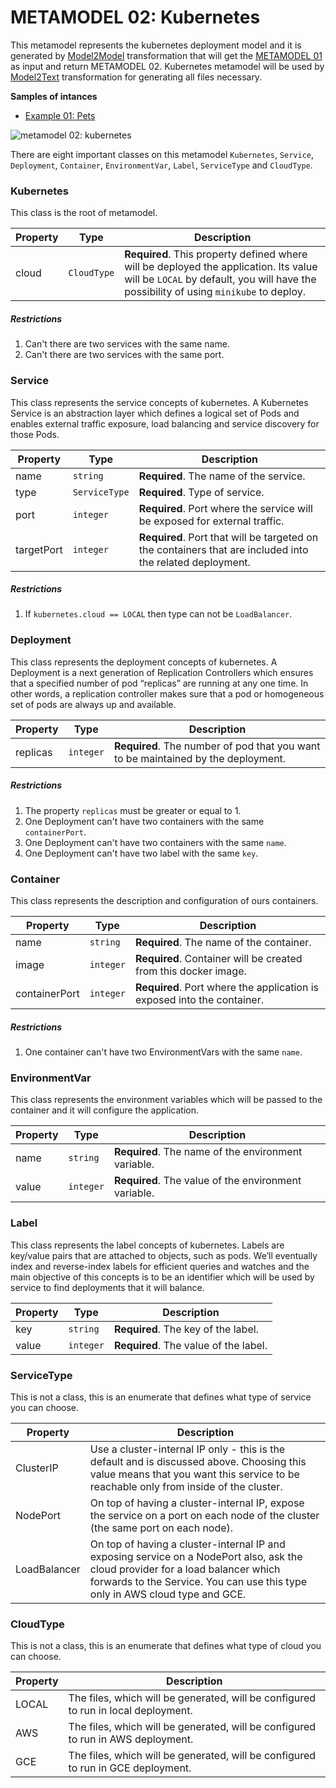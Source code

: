 # METAMODEL 02: Kubernetes

This metamodel represents the kubernetes deployment model and it is generated by
[Model2Model]() transformation that will get the [METAMODEL 01](./meta01-microservices.md) as input and return
METAMODEL 02. Kubernetes metamodel will be used by [Model2Text]() transformation for
generating all files necessary.

**Samples of intances**

- [Example 01: Pets](./images/kubernetes-editor/kubernetes-editor-example.png)

![metamodel 02: kubernetes](./images/metamodel02-kubernetes-v2.png)

There are eight important classes on this metamodel `Kubernetes`, `Service`, `Deployment`,
 `Container`, `EnvironmentVar`, `Label`, `ServiceType` and `CloudType`.

### Kubernetes

This class is the root of metamodel.

Property | Type | Description
------------ | ------------- | ----------
cloud        | `CloudType` | **Required**. This property defined where will be deployed the application. Its value will be `LOCAL` by default, you will have the possibility of using `minikube` to deploy.

##### Restrictions

1. Can't there are two services with the same name.
2. Can't there are two services with the same port.

### Service

This class represents the service concepts of kubernetes. A Kubernetes Service is an abstraction layer which defines a logical set of Pods and enables external traffic exposure, load balancing and service discovery for those Pods.

Property | Type | Description
------------ | ------------- | ----------
name        | `string` | **Required**. The name of the service.
type        | `ServiceType` | **Required**. Type of service.
port        | `integer` | **Required**. Port where the service will be exposed for external traffic.
targetPort        | `integer` | **Required**. Port that will be targeted on the containers that are included into the related deployment.

##### Restrictions

1. If `kubernetes.cloud == LOCAL` then type can not be `LoadBalancer`.

### Deployment

This class represents the deployment concepts of kubernetes. A Deployment is a next generation of Replication Controllers which ensures that a specified number of pod “replicas” are running at any one time. In other words, a replication controller makes sure that a pod or homogeneous set of pods are always up and available.

Property | Type | Description
------------ | ------------- | ----------
replicas        | `integer` | **Required**. The number of pod that you want to be maintained by the deployment.

##### Restrictions

1. The property `replicas` must be greater or equal to 1.
2. One Deployment can't have two containers with the same `containerPort`.
3. One Deployment can't have two containers with the same `name`.
4. One Deployment can't have two label with the same `key`.

### Container

This class represents the description and configuration of ours containers.

Property | Type | Description
------------ | ------------- | ----------
name        | `string` | **Required**. The name of the container.
image        | `integer` | **Required**. Container will be created from this docker image.
containerPort | `integer` | **Required**. Port where the application is exposed into the container.

##### Restrictions

1. One container can't have two EnvironmentVars with the same `name`.

### EnvironmentVar

This class represents the environment variables which will be passed to the container and it will configure the application.

Property | Type | Description
------------ | ------------- | ----------
name        | `string` | **Required**. The name of the environment variable.
value        | `integer` | **Required**. The value of the environment variable.


### Label

This class represents the label concepts of kubernetes. Labels are key/value pairs that are attached to objects, such as pods. We’ll eventually index and reverse-index labels for efficient queries and watches and the main objective of this concepts is to be an identifier which will be used by service to find deployments that it will balance.

Property | Type | Description
------------ | ------------- | ----------
key        | `string` | **Required**. The key of the label.
value        | `integer` | **Required**. The value of the label.

### ServiceType

This is not a class, this is an enumerate that defines what type of service you can
choose.

Property | Description
------------ | ----------
ClusterIP     | Use a cluster-internal IP only - this is the default and is discussed above. Choosing this value means that you want this service to be reachable only from inside of the cluster.
NodePort     | On top of having a cluster-internal IP, expose the service on a port on each node of the cluster (the same port on each node).
LoadBalancer     | On top of having a cluster-internal IP and exposing service on a NodePort also, ask the cloud provider for a load balancer which forwards to the Service. You can use this type only in AWS cloud type and GCE.


### CloudType

This is not a class, this is an enumerate that defines what type of cloud you can
choose.

Property | Description
------------ | ----------
LOCAL     | The files, which will be generated, will be configured to run in local deployment.
AWS     | The files, which will be generated, will be configured to run in AWS deployment.
GCE     | The files, which will be generated, will be configured to run in GCE deployment.
